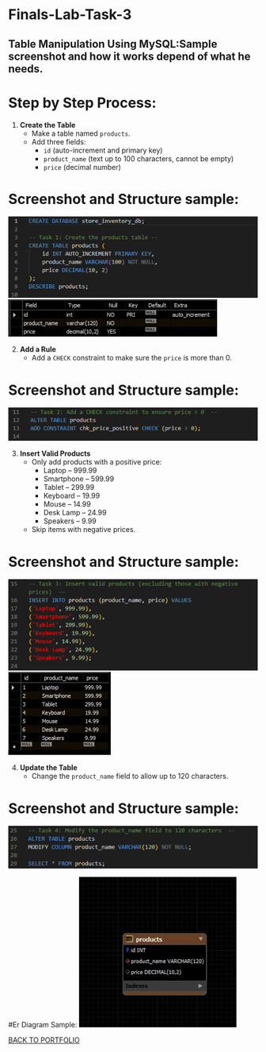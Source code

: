 # Finals-Lab-Task-3

## Table Manipulation Using MySQL:Sample screenshot and how it works depend of what he needs.

# Step by Step Process:
1. **Create the Table**  
   - Make a table named `products`.  
   - Add three fields:  
     - `id` (auto-increment and primary key)  
     - `product_name` (text up to 100 characters, cannot be empty)  
     - `price` (decimal number)
# Screenshot and Structure sample:
![image](https://github.com/chan-edm/README/blob/0b4384e4e7cca76e2bfff41ad4b8c38a4df73fbb/Images/final%203%20task%201.png)
![image](https://github.com/chan-edm/README/blob/0b4384e4e7cca76e2bfff41ad4b8c38a4df73fbb/Images/final%203%20sample%20task%201.jpg)

2. **Add a Rule**  
   - Add a `CHECK` constraint to make sure the `price` is more than 0.
# Screenshot and Structure sample:
![image](https://github.com/chan-edm/README/blob/0b4384e4e7cca76e2bfff41ad4b8c38a4df73fbb/Images/final%203%20task%201%20sample.png)

3. **Insert Valid Products**  
   - Only add products with a positive price:
     - Laptop – 999.99  
     - Smartphone – 599.99  
     - Tablet – 299.99  
     - Keyboard – 19.99  
     - Mouse – 14.99  
     - Desk Lamp – 24.99  
     - Speakers – 9.99  
   - Skip items with negative prices.
# Screenshot and Structure sample:
![image](https://github.com/chan-edm/README/blob/0b4384e4e7cca76e2bfff41ad4b8c38a4df73fbb/Images/final%203%20task%203.png)
![image](https://github.com/chan-edm/README/blob/0b4384e4e7cca76e2bfff41ad4b8c38a4df73fbb/Images/final%203%20sample%20task%203.jpg)

4. **Update the Table**  
   - Change the `product_name` field to allow up to 120 characters.
# Screenshot and Structure sample:
![image](https://github.com/chan-edm/README/blob/0b4384e4e7cca76e2bfff41ad4b8c38a4df73fbb/Images/final%203%20task%204.png)

#Er Diagram Sample:
![image](https://github.com/chan-edm/README/blob/0b4384e4e7cca76e2bfff41ad4b8c38a4df73fbb/Images/final%203%20eer%20diagram.jpg)

[BACK TO PORTFOLIO](https://chan-edm.github.io/README/)
